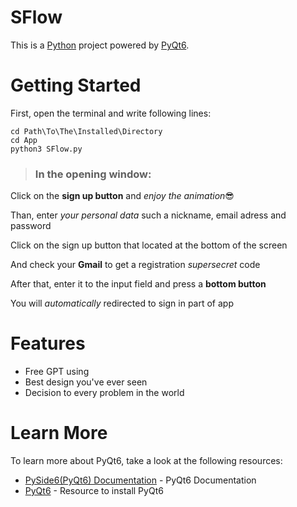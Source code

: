 # SFlow 
This is a [Python](https://www.python.org) project powered by [PyQt6](https://pypi.org/project/PyQt6). 
# Getting Started
First, open the terminal and write following lines: 
``` 
cd Path\To\The\Installed\Directory
cd App
python3 SFlow.py
```
> ### In the opening window: 
Click on the **sign up button** and *enjoy the animation*😎 

Than, enter *your personal data* such a nickname, email adress and password 

Click on the sign up button that located at the bottom of the screen 

And check your **Gmail** to get a registration *supersecret* code 

After that, enter it to the input field and press a **bottom button** 

You will *automatically* redirected to sign in part of app 

# Features 
- Free GPT using
- Best design you've ever seen
- Decision to every problem in the world
# Learn More
To learn more about PyQt6, take a look at the following resources:
- [PySide6(PyQt6) Documentation](https://doc.qt.io/qtforpython-6/) - PyQt6 Documentation
- [PyQt6](https://pypi.org/project/PyQt6) - Resource to install PyQt6
